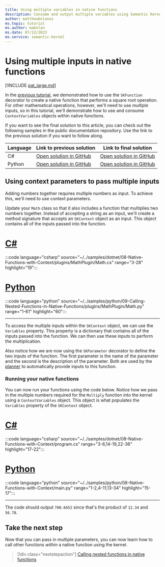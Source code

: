 ```yaml
---
title: Using multiple variables in native functions
description: Consume and output multiple variables using Semantic Kernel context.
author: matthewbolanos
ms.topic: tutorial
ms.author: mabolan
ms.date: 07/12/2023
ms.service: semantic-kernel
---
```


# Using multiple inputs in native functions


[!INCLUDE [pat_large.md](../../../includes/pat_large.md)]

In the [previous tutorial](./using-the-SKFunction-decorator.md), we demonstrated how to use the `SKFunction` decorator to create a native function that performs a square root operation. For other mathematical operations, however, we'll need to use _multiple_ inputs, so in this tutorial, we'll demonstrate how to use and consume `ContextVariables` objects within native functions.

If you want to see the final solution to this article, you can check out the following samples in the public documentation repository. Use the link to the previous solution if you want to follow along.

| Language  | Link to previous solution | Link to final solution |
| --- | --- | --- |
| C# | [Open solution in GitHub](https://github.com/MicrosoftDocs/semantic-kernel-docs/tree/main/samples/dotnet/07-Simple-Native-Functions) | [Open solution in GitHub](https://github.com/MicrosoftDocs/semantic-kernel-docs/tree/main/samples/dotnet/08-Native-Functions-with-Context) |
| Python | [Open solution in GitHub](https://github.com/MicrosoftDocs/semantic-kernel-docs/tree/main/samples/python/07-Simple-Native-Functions) | [Open solution in GitHub](https://github.com/MicrosoftDocs/semantic-kernel-docs/tree/main/samples/python/08-Native-Functions-with-Context) |


## Using context parameters to pass multiple inputs
Adding numbers together requires multiple numbers as input. To achieve this, we'll need to use context parameters.

Update your `Math` class so that it also includes a function that multiplies two numbers together. Instead of accepting a string as an input, we'll create a method signature that accepts an `SKContext` object as an input. This object contains all of the inputs passed into the function.

# [C#](#tab/Csharp)

:::code language="csharp" source="~/../samples/dotnet/08-Native-Functions-with-Context/plugins/MathPlugin/Math.cs" range="3-28" highlight="19":::

# [Python](#tab/python)
:::code language="python" source="~/../samples/python/09-Calling-Nested-Functions-in-Native-Functions/plugins/MathPlugin/Math.py" range="1-61" highlight="60":::

---

To access the multiple inputs within the `SKContext` object, we can use the `Variables` property. This property is a dictionary that contains all of the inputs passed into the function. We can then use these inputs to perform the multiplication. 

Also notice how we are now using the `SKParameter` decorator to define the two inputs of the function. The first parameter is the name of the parameter and the second is the description of the parameter. Both are used by the [planner](../../planners/index.md) to automatically provide inputs to this function.


### Running your native functions
You can now run your functions using the code below. Notice how we pass in the multiple numbers required for the `Multiply` function into the kernel using a `ContextVariables` object. This object is what populates the `Variables` property of the `SKContext` object.

# [C#](#tab/Csharp)

:::code language="csharp" source="~/../samples/dotnet/08-Native-Functions-with-Context/program.cs" range="3-6,14-19,22-36" highlight="17-22":::

# [Python](#tab/python)

:::code language="python" source="~/../samples/python/08-Native-Functions-with-Context/main.py" range="1-2,4-11,13-34" highlight="15-17":::

---

The code should output `700.6652` since that's the product of `12.34` and `56.78`.

## Take the next step
Now that you can pass in multiple parameters, you can now learn how to call other functions _within_ a native function using the kernel.

> [!div class="nextstepaction"]
> [Calling nested functions in native functions](./calling-nested-functions.md)

